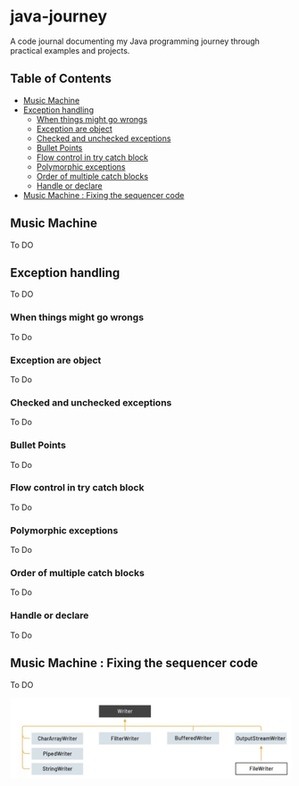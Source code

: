 # java-journey

A code journal documenting my Java programming journey through practical examples and projects.

## Table of Contents

- [Music Machine](#music-machine)
- [Exception handling](#exception-handling)
  - [When things might go wrongs](#when-things-might-go-wrongs)
  - [Exception are object](#exception-are-object)
  - [Checked and unchecked exceptions](#checked-and-unchecked-exceptions)
  - [Bullet Points](#bullet-points)
  - [Flow control in try catch block](#flow-control-in-try-catch-block)
  - [Polymorphic exceptions](#polymorphic-exceptions)
  - [Order of multiple catch blocks](#order-of-multiple-catch-blocks)
  - [Handle or declare](#handle-or-declare)
- [Music Machine : Fixing the sequencer code](#music-machine-fixing-the-sequencer-code)

## Music Machine

To DO

## Exception handling

To DO

### When things might go wrongs

To Do

### Exception are object

To Do

### Checked and unchecked exceptions

To Do

### Bullet Points

To Do

### Flow control in try catch block

To Do

### Polymorphic exceptions

To Do

### Order of multiple catch blocks

To Do

### Handle or declare

To Do

## Music Machine : Fixing the sequencer code

To DO

![Alt text](../../ressources/FileWriter.jpg "File Writer Class")
